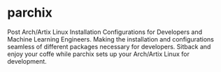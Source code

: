 # parchix
Post Arch/Artix Linux Installation Configurations for Developers and Machine Learning Engineers. Making the installation and configurations seamless of different packages necessary for developers. Sitback and enjoy your coffe while parchix sets up your Arch/Artix Linux for development. 
